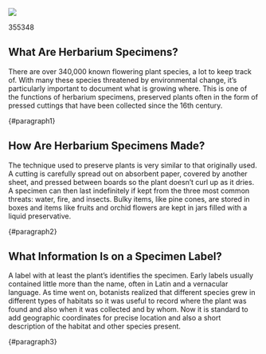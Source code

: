 <a href="https://juncture-digital.org"><img src="https://juncture-digital.org/images/ve-button.png"></a>

<param ve-config
title="How to Read an Herbarium Specimen"
author="Maura C. Flannery"
banner="https://iiif.juncture-digital.org/banner/?
        url=http://137.204.21.141/aldrovandi/image/vol10fg008.JPG"
       layout="vertical">

<param ve-entity eid="Q181916"> <!-- herbarium -->
<param ve-entity eid="Q441" aliases="botanists"><!-- botany -->
<param ve-entity eid="Q397"> <!-- Latin -->      
<param ve-entity eid="Q7432"> <!-- species -->
<param ve-entity eid="Q34740"> <!-- genus -->
<param ve-entity eid="Q22664"> <!-- geographic coordinates -->
<param ve-entity eid="Q519"> <!-- Napoleon -->
<param ve-entity eid="Q1043"> <!-- Carl Linnaeus -->       
<param ve-entity eid="Q8269924"><!-- taxonomy -->
<param ve-entity eid="Q3516404"><!-- systematics -->
<param ve-entity eid="Q1035"><!-- Charles Darwin -->
<param ve-entity eid="Q7430"><!-- DNA -->355348
<param ve-entity eid="Q1063" aliases="evolutionary"><!-- evolution -->
<param ve-entity eid="Q7162" aliases="genetic"><!-- genetics -->
<param ve-entity eid="Q1292038"><!-- infestation -->
<param ve-entity eid="Q19829510" aliases="pollutants"><!-- pollutant -->
<param ve-entity eid="Q47041"><!-- biodiversity -->
<param ve-entity eid="Q7942"><!-- global warming -->
<param ve-entity eid="Q522431"><!-- habitat destruction -->
<param ve-entity eid="Q66514"><!-- Leonhard Rauwolf -->
<param ve-entity eid="Q313492"><!-- Meriwether Lewis -->
<param ve-entity eid="Q505802" aliases="expedition"><!-- Lewis and Clark Expedition -->
<param ve-entity eid="Q355348"><!-- William Clark -->
<param ve-entity eid="Q1349394"><!-- Richard Spruce -->
<param ve-entity eid="Q1138945"><!-- Darlingtonia californica -->
<param ve-entity eid="Q115633132"><!-- Alberto Baraya -->
<param ve-entity eid="Q115633138"><!-- Tracey Bush -->
<param ve-entity eid="Q4441"><!-- Emily Dickinson -->
<param ve-entity eid="Q44007"><!-- Paul Klee -->
<param ve-entity eid="Q39286" aliases="entomologist"><!-- entomology -->
<param ve-entity eid="Q1956533"><!-- pitcher plant -->

## What Are Herbarium Specimens?

There are over 340,000 known flowering plant species, a lot to keep track of.  With many these species threatened by environmental change, it’s particularly important to document what is growing where.  This is one of the functions of herbarium specimens, preserved plants often in the form of pressed cuttings that have been collected since the 16th century.  

<param ve-image fit
       label="At right, fruiting specimen of tomato (<em>Solanum lycopersicum</em>) from En Tibi herbarium, attributed to the Italian botanist Francesco Petrollini (late 1550s)"
       description="Naturalis Biodiversity Center, Leiden"
       license="public domain"
url="https://herbariumworld.files.wordpress.com/2022/08/petrollin_tomato-sm.jpeg">
{#paragraph1}

## How Are Herbarium Specimens Made?

The technique used to preserve plants is very similar to that originally used.  A cutting is carefully spread out on absorbent paper, covered by another sheet, and pressed between boards so the plant doesn’t curl up as it dries. A specimen can then last indefinitely if kept from the three most common threats: water, fire, and insects.  Bulky items, like pine cones, are stored in boxes and items like fruits and orchid flowers are kept in jars filled with a liquid preservative.  

<param ve-image fit
       label="Three plant collecting tools: vasculum, plant press, and loupe or hand lens"
       license="public domain"
url="https://herbariumworld.files.wordpress.com/2022/08/tools.jpg">
{#paragraph2}

## What Information Is on a Specimen Label?

A label with at least the plant’s identifies the specimen.  Early labels usually contained little more than the name, often in Latin and a vernacular language.  As time went on, botanists realized that different species grew in different types of habitats so it was useful to record where the plant was found and also when it was collected and by whom.  Now it is standard to add geographic coordinates for precise location and also a short description of the habitat and other species present.

<param ve-image fit
       label="Specimen of anemone now <em>Anenome hortensis</em> from the collection of Ulisse Aldrovandi, a colleague of Luca Ghini" 
       description="University of Bologna" 
       license="public domain"
url="http://137.204.21.141/ALDROVANDI/image/vol2fg338.JPG">  

<param ve-image fit 
       label="Specimen of narrowleaf silkgrass (<em>Pityopsis graminifolia</em>) collected by John Nelson in Orangeburg, South Carolina. This illustrates the information that usually appears on specimens today: specimen name with its family underneath; the collector’s name; number, location, and date; a brief description of the plant and its habitat; geographic coordinates. The stamp of the A. C. Moore Herbarium and the accession number are in the upper righthand corner. The barcode at the bottom indicates that the specimen has been imaged and the label information digitized; the ruler and color chart at the top are references for quality control. The graphic description of the habitat is a specialty of the collector."
       description="A. C. Moore Herbarium, University of South Carolina, Columbia"
       license="public domain"
url="https://herbariumworld.files.wordpress.com/2022/08/nelson_pityopsis.jpg">
{#paragraph3}
